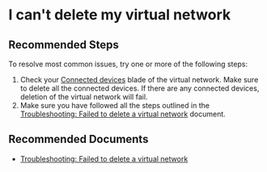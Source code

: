 <properties
    pageTitle="I can't delete my virtual network"
    description="I can't delete my virtual network"
    service="microsoft.network"
    resource="virtualnetworks"
    authors="anavin"
    ms.author="anavin"
    displayOrder="1"
    selfHelpType="resource"
    supportTopicIds=""
    resourceTags=""
    productPesIds=""
    cloudEnvironments="MoonCake"
/>

# I can't delete my virtual network

## **Recommended Steps**

To resolve most common issues, try one or more of the following steps:

1. Check your [Connected devices](data-blade:Microsoft_Azure_Network.ConnectionInfoBlade) blade of the virtual network. Make sure to delete all the connected devices. If there are any connected devices, deletion of the virtual network will fail.
2. Make sure you have followed all the steps outlined in the [Troubleshooting: Failed to delete a virtual network](https://docs.azure.cn/virtual-network/virtual-network-troubleshoot-cannot-delete-vnet#troubleshooting-guidance) document.

## **Recommended Documents**

* [Troubleshooting: Failed to delete a virtual network](https://docs.microsoft.com/azure/virtual-network/virtual-network-troubleshoot-cannot-delete-vnet)<br>
